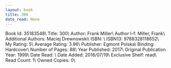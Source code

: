 ```yaml
---
layout: book
title: 300
date_read: None
---
```


Book Id: 35183548\ 
Title: 300\ 
Author: Frank Miller\ 
Author l-f: Miller, Frank\ 
Additional Authors: Maciej Drewnowski\ 
ISBN: \ 
ISBN13: 9788328118652\ 
My Rating: 5\ 
Average Rating: 3.96\ 
Publisher: Egmont Polska\ 
Binding: Hardcover\ 
Number of Pages: 88\ 
Year Published: 2017\ 
Original Publication Year: 1999\ 
Date Read: \ 
Date Added: 2016/07/19\ 
Exclusive Shelf: read\ 
Read Count: 1\ 
Owned Copies: 0\ 

